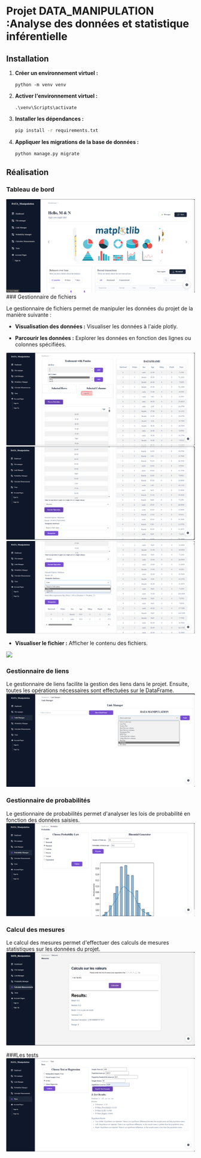 # Projet DATA_MANIPULATION :Analyse des données et statistique inférentielle

## Installation

1. **Créer un environnement virtuel :**

    ```
    python -m venv venv
    ```

2. **Activer l'environnement virtuel :**

    
    ```
    .\venv\Scripts\activate
    ```

3. **Installer les dépendances :**

    ```bash
    pip install -r requirements.txt
    ```

4. **Appliquer les migrations de la base de données :**

    ```bash
    python manage.py migrate
    ```

## Réalisation

### Tableau de bord

<img src="captures/dashboard.PNG">
### Gestionnaire de fichiers

Le gestionnaire de fichiers permet de manipuler les données du projet de la manière suivante :

- **Visualisation des données :**
 Visualiser les données à l'aide plotly.

- **Parcourir les données :** 
Explorer les données en fonction des lignes ou colonnes spécifiées.
<img src="captures/data-parcourir-1.PNG">
<img src="captures/data-parcourir-operation-result.PNG">
<img src="captures/data-parcourir-filter.PNG">

- **Visualiser le fichier :**
 Afficher le contenu des fichiers.
<img src="captures/visualise_file">

### Gestionnaire de liens

Le gestionnaire de liens facilite la gestion des liens dans le projet. Ensuite, toutes les opérations nécessaires sont effectuées sur le DataFrame.
<img src="captures/link-manager.png">

### Gestionnaire de probabilités
Le gestionnaire de probabilités permet d'analyser les lois de probabilité en fonction des données saisies.
<img src="captures/probability-law.png">

### Calcul des mesures
Le calcul des mesures permet d'effectuer des calculs de mesures statistiques sur les données du projet.
<img src="captures/calcul-mesurement.PNG">

###Les tests
<img src="captures/test.PNG">



